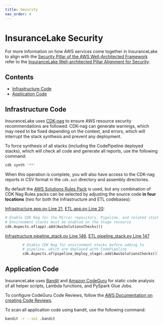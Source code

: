 ```yaml
---
title: Security
nav_order: 4
---
```

# InsuranceLake Security

For more information on how AWS services come together in InsuranceLake to align with the [Security Pillar of the AWS Well-Architected Framework](https://docs.aws.amazon.com/wellarchitected/latest/financial-services-industry-lens/security.html) refer to the [InsuranceLake Well-architected Pillar Alignment for Security](well_architected.html#security).

## Contents

* [Infrastructure Code](#infrastructure-code)
* [Application Code](#application-code)

## Infrastructure Code

InsuranceLake uses [CDK-nag](https://github.com/cdklabs/cdk-nag) to ensure AWS resource security recommendations are followed. CDK-nag can generate warnings, which may need to be fixed depending on the context, and errors, which will interrupt the stack synthesis and prevent any deployment.

To force synthesis of all stacks (including the CodePipeline deployed stacks), which will check all code and generate all reports, use the following command:

```bash
cdk synth '**'
```

When this operation is complete, you will also have access to the CDK-nag reports in CSV format in the `cdk.out` directory and assembly directories.

By default the [AWS Solutions Rules Pack](https://github.com/cdklabs/cdk-nag/blob/main/RULES.md#aws-solutions) is used, but any combination of CDK Nag Rules packs can be selected by adjusting the source code **in four locations** (two for both the Infrastructure and ETL codebases):

[Infrastructure app.py Line 21](https://github.com/aws-solutions-library-samples/aws-insurancelake-infrastructure/blob/main/app.py#L21), [ETL app.py Line 20](https://github.com/aws-solutions-library-samples/aws-insurancelake-etl/blob/main/app.py#L20):

```python
# Enable CDK Nag for the Mirror repository, Pipeline, and related stacks
# Environment stacks must be enabled on the Stage resource
cdk.Aspects.of(app).add(AwsSolutionsChecks())
```

[Infrastructure pipeline_stack.py Line 148](https://github.com/aws-solutions-library-samples/aws-insurancelake-infrastructure/blob/main/lib/pipeline_stack.py#L148), [ETL pipeline_stack.py Line 147](https://github.com/aws-solutions-library-samples/aws-insurancelake-etl/blob/main/lib/pipeline_stack.py#L147)
```python
        # Enable CDK Nag for environment stacks before adding to
        # pipeline, which are deployed with CodePipeline
        cdk.Aspects.of(pipeline_deploy_stage).add(AwsSolutionsChecks())
```

## Application Code

InsuranceLake uses [Bandit](https://bandit.readthedocs.io/en/latest) and [Amazon CodeGuru](https://docs.aws.amazon.com/codeguru/latest/reviewer-ug/welcome.html) for static code analysis of all helper scripts, Lambda functions, and PySpark Glue Jobs.

To configure CodeGuru Code Reviews, follow the [AWS Documentation on creating Code Reviews](https://docs.aws.amazon.com/codeguru/latest/reviewer-ug/create-code-reviews.html).

To scan all application code using bandit, use the following command:

```bash
bandit -r --ini .bandit
```